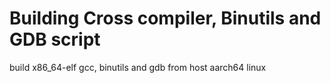 # Building Cross compiler, Binutils and GDB script

build x86_64-elf gcc, binutils and gdb from host aarch64 linux 
